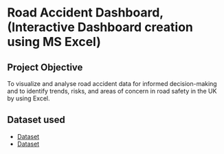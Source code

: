 # Road Accident Dashboard, (Interactive Dashboard creation using MS Excel)
## Project Objective
To visualize and analyse road accident data for informed decision-making and to identify trends, risks, and areas of concern in road safety in the UK by using Excel.

## Dataset used
- <a href="https://github.com/Sammuun/Road-Accident-Dashboard-UK/blob/main/Road%20Accident%20Data%20(version%201).xlsb.xlsx">Dataset</a>
- <a href="https://github.com/ritikbh193/Data-Analysis-Dashboard/blob/main/Vrinda%20Data%20Analysis2.xlsx">Dataset</a>
